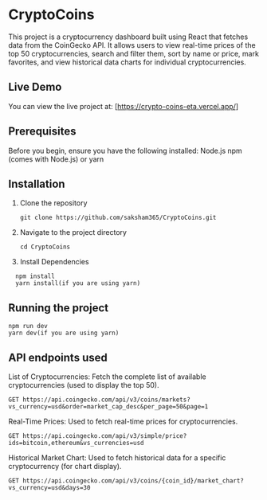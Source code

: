 # CryptoCoins
This project is a cryptocurrency dashboard built using React that fetches data from the CoinGecko API. It allows users to view real-time prices of the top 50 cryptocurrencies, search and filter them, sort by name or price, mark favorites, and view historical data charts for individual cryptocurrencies.

## Live Demo
You can view the live project at: [https://crypto-coins-eta.vercel.app/]

## Prerequisites
Before you begin, ensure you have the following installed:
Node.js
npm (comes with Node.js) or yarn

## Installation
1. Clone the repository
   ```
   git clone https://github.com/saksham365/CryptoCoins.git
   ```
2. Navigate to the project directory
   ```
   cd CryptoCoins
   ```
3. Install Dependencies
 ```
   npm install
   yarn install(if you are using yarn)
```

## Running the project
```
npm run dev
yarn dev(if you are using yarn)
```

## API endpoints used

List of Cryptocurrencies: Fetch the complete list of available cryptocurrencies (used to display the top 50).

```GET https://api.coingecko.com/api/v3/coins/markets?vs_currency=usd&order=market_cap_desc&per_page=50&page=1```

Real-Time Prices: Used to fetch real-time prices for cryptocurrencies.

```GET https://api.coingecko.com/api/v3/simple/price?ids=bitcoin,ethereum&vs_currencies=usd```

Historical Market Chart: Used to fetch historical data for a specific cryptocurrency (for chart display).

```GET https://api.coingecko.com/api/v3/coins/{coin_id}/market_chart?vs_currency=usd&days=30```
